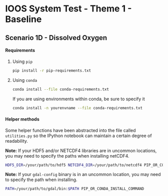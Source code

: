 # IOOS System Test - Theme 1 - Baseline

## Scenario 1D - Dissolved Oxygen


#### Requirements

1. Using `pip`
    ```bash
    pip install -r pip-requirements.txt
    ```

2. Using `conda`
    ```bash
    conda install --file conda-requirements.txt
    ```
    If you are using environments within conda, be sure to specify it
    ```bash
    conda install -n yourenvname --file conda-requirements.txt
    ```

#### Helper methods

Some helper functions have been abstracted into the file called `utilities.py`
so the IPython notebook can maintain a certain degree of readability.


**Note:** If your HDF5 and/or NETCDF4 libraries are in uncommon locations, you
may need to specify the paths when installing netCDF4.
```bash
HDF5_DIR=/your/path/to/hdf5 NETCDF4_DIR=/your/path/to/netcdf4 PIP_OR_CONDA_INSTALL_COMMAND
```

**Note:** If your `gdal-config` binary is in an uncommon location, you may need
to specify the path when installing.
```bash
PATH=/your/path/to/gdal/bin:$PATH PIP_OR_CONDA_INSTALL_COMMAND
```
